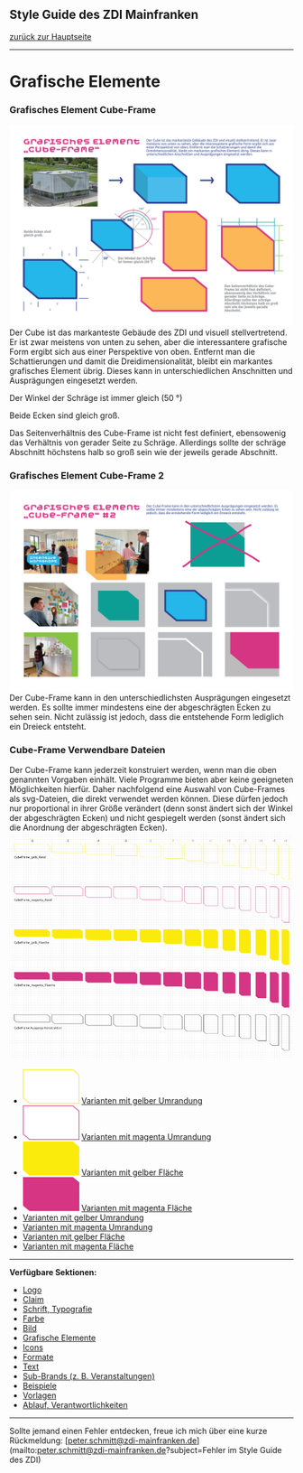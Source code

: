 ## Style Guide des ZDI Mainfranken
[zurück zur Hauptseite](Readme.md)

---

# Grafische Elemente
### Grafisches Element Cube-Frame
![Cube-Frame](/images/Cube-Frame.png)
Der Cube ist das markanteste Gebäude des ZDI und visuell stellvertretend. Er ist zwar meistens von unten zu sehen, aber die interessantere grafische Form ergibt sich aus einer Perspektive von oben. Entfernt man die Schattierungen und damit die Dreidimensionalität, bleibt ein markantes grafisches Element übrig. Dieses kann in unterschiedlichen Anschnitten und Ausprägungen eingesetzt werden.

Der Winkel der Schräge ist immer gleich (50 °)

Beide Ecken sind gleich groß.

Das Seitenverhältnis des Cube-Frame ist nicht fest definiert, ebensowenig das Verhältnis von gerader Seite zu Schräge. Allerdings sollte der schräge Abschnitt höchstens halb so groß sein wie der jeweils gerade Abschnitt.

### Grafisches Element Cube-Frame 2
![Cube-Frame 2](/images/Cube-Frame-2.png)
Der Cube-Frame kann in den unterschiedlichsten Ausprägungen eingesetzt werden. Es sollte immer mindestens eine der abgeschrägten Ecken zu sehen sein. Nicht zulässig ist jedoch, dass die entstehende Form lediglich ein Dreieck entsteht.

### Cube-Frame Verwendbare Dateien

Der Cube-Frame kann jederzeit konstruiert werden, wenn man die oben genannten Vorgaben einhält. Viele Programme bieten aber keine geeigneten Möglichkeiten hierfür. Daher nachfolgend eine Auswahl von Cube-Frames als svg-Dateien, die direkt verwendet werden können. Diese dürfen jedoch nur proportional in ihrer Größe verändert (denn sonst ändert sich der Winkel der abgeschrägten Ecken) und nicht gespiegelt werden (sonst ändert sich die Anordnung der abgeschrägten Ecken).
![Cube-Frame verwendbare Dateien](/images/Cube_Frame_Varianten.png)
* ![Vorschau](/images/Cube-Frame_gelb_Rand_Vorschau.png) [Varianten mit gelber Umrandung](/files/CubeFrame_gelb_Rand.zip)
* ![Vorschau](/images/Cube-Frame_magenta_Rand_Vorschau.png) [Varianten mit magenta Umrandung](/files/CubeFrame_magenta_Rand.zip)
* ![Vorschau](/images/Cube-Frame_gelb_Flaeche_Vorschau.png) [Varianten mit gelber Fläche](/files/CubeFrame_gelb_Flaeche.zip)
* ![Vorschau](/images/Cube-Frame_magenta_Flaeche_Vorschau.png) [Varianten mit magenta Fläche](/files/CubeFrame_magenta_Flaeche.zip)
* [Varianten mit gelber Umrandung](/files/CubeFrame_gelb_Rand.zip)
* [Varianten mit magenta Umrandung](/files/CubeFrame_magenta_Rand.zip)
* [Varianten mit gelber Fläche](/files/CubeFrame_gelb_Flaeche.zip)
* [Varianten mit magenta Fläche](/files/CubeFrame_magenta_Flaeche.zip)

---

**Verfügbare Sektionen:**

* [Logo](Logo.md)
* [Claim](Claim.md)
* [Schrift, Typografie](Schrift_Typografie.md)
* [Farbe](Farbe.md)
* [Bild](Bild.md)
* [Grafische Elemente](Grafische_Elemente.md)
* [Icons](Icons.md)
* [Formate](Formate.md)
* [Text](Text.md)
* [Sub-Brands (z. B. Veranstaltungen)](Subbrands_zB_Veranstaltungen.md)
* [Beispiele](Beispiele.md)
* [Vorlagen](Vorlagen.md)
* [Ablauf, Verantwortlichkeiten](Ablauf_Verantwortlichkeiten.md)


---

Sollte jemand einen Fehler entdecken, freue ich mich über eine kurze Rückmeldung: [peter.schmitt@zdi-mainfranken.de](mailto:peter.schmitt@zdi-mainfranken.de?subject=Fehler im Style Guide des ZDI)